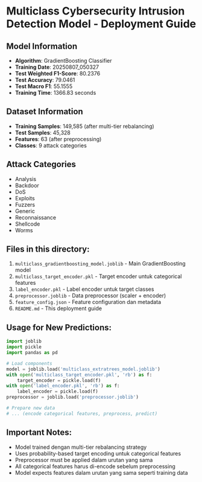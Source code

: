 # Multiclass Cybersecurity Intrusion Detection Model - Deployment Guide

## Model Information
- **Algorithm**: GradientBoosting Classifier
- **Training Date**: 20250807_050327
- **Test Weighted F1-Score**: 80.2376
- **Test Accuracy**: 79.0461
- **Test Macro F1**: 55.1555
- **Training Time**: 1366.83 seconds

## Dataset Information
- **Training Samples**: 149,585 (after multi-tier rebalancing)
- **Test Samples**: 45,328
- **Features**: 63 (after preprocessing)
- **Classes**: 9 attack categories

## Attack Categories
- Analysis
- Backdoor
- DoS
- Exploits
- Fuzzers
- Generic
- Reconnaissance
- Shellcode
- Worms

## Files in this directory:
1. `multiclass_gradientboosting_model.joblib` - Main GradientBoosting model
2. `multiclass_target_encoder.pkl` - Target encoder untuk categorical features
3. `label_encoder.pkl` - Label encoder untuk target classes
4. `preprocessor.joblib` - Data preprocessor (scaler + encoder)
5. `feature_config.json` - Feature configuration dan metadata
6. `README.md` - This deployment guide

## Usage for New Predictions:
```python
import joblib
import pickle
import pandas as pd

# Load components
model = joblib.load('multiclass_extratrees_model.joblib')
with open('multiclass_target_encoder.pkl', 'rb') as f:
    target_encoder = pickle.load(f)
with open('label_encoder.pkl', 'rb') as f:
    label_encoder = pickle.load(f)
preprocessor = joblib.load('preprocessor.joblib')

# Prepare new data
# ... (encode categorical features, preprocess, predict)
```

## Important Notes:
- Model trained dengan multi-tier rebalancing strategy
- Uses probability-based target encoding untuk categorical features
- Preprocessor must be applied dalam urutan yang sama
- All categorical features harus di-encode sebelum preprocessing
- Model expects features dalam urutan yang sama seperti training data
